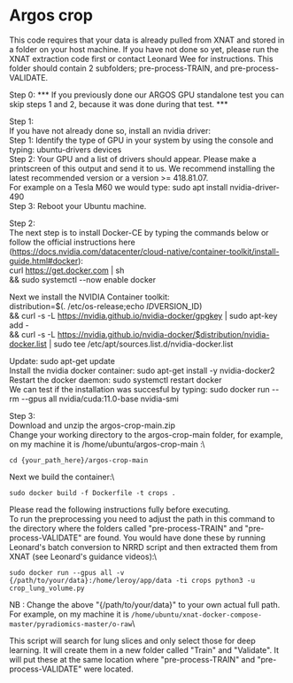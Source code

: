 # Argos crop

This code requires that your data is already pulled from XNAT and stored in a folder on your host machine. If you have not done so yet, please run the XNAT extraction code first or contact Leonard Wee for instructions. This folder should contain 2 subfolders; pre-process-TRAIN, and pre-process-VALIDATE.

Step 0:
*** If you previously done our ARGOS GPU standalone test you can skip steps 1 and 2, because it was done during that test. ***

Step 1:  
If you have not already done so, install an nvidia driver:  
	Step 1: Identify the type of GPU in your system by using the console and typing: ubuntu-drivers devices  
	Step 2: Your GPU and a list of drivers should appear. Please make a printscreen of this output and send it to us. We recommend 				installing the latest recommended version or a version >= 418.81.07.  
			For example on a Tesla M60 we would type: sudo apt install nvidia-driver-490  
	Step 3: Reboot your Ubuntu machine.

Step 2:  
The next step is to install Docker-CE by typing the commands below or follow the official instructions here (https://docs.nvidia.com/datacenter/cloud-native/container-toolkit/install-guide.html#docker):   
curl https://get.docker.com | sh \
&& sudo systemctl --now enable docker

Next we install the NVIDIA Container toolkit:  
distribution=$(. /etc/os-release;echo $ID$VERSION_ID) \
   && curl -s -L https://nvidia.github.io/nvidia-docker/gpgkey | sudo apt-key add - \
   && curl -s -L https://nvidia.github.io/nvidia-docker/$distribution/nvidia-docker.list | sudo tee /etc/apt/sources.list.d/nvidia-docker.list

Update: sudo apt-get update  
Install the nvidia docker container: sudo apt-get install -y nvidia-docker2  
Restart the docker daemon: sudo systemctl restart docker  
We can test if the installation was succesful by typing: sudo docker run --rm --gpus all nvidia/cuda:11.0-base nvidia-smi  


Step 3:  
Download and unzip the argos-crop-main.zip\
Change your working directory to the argos-crop-main folder, for example, on my machine it is /home/ubuntu/argos-crop-main :\
```
cd {your_path_here}/argos-crop-main 
```

Next we build the container:\
```
sudo docker build -f Dockerfile -t crops .  
```

Please read the following instructions fully before executing.\
To run the preprocessing you need to adjust the path in this command to the directory where the folders called "pre-process-TRAIN" and "pre-process-VALIDATE" are found. You would have done these by running Leonard's batch conversion to NRRD script and then extracted them from XNAT (see Leonard's guidance videos):\
```
sudo docker run --gpus all -v {/path/to/your/data}:/home/leroy/app/data -ti crops python3 -u crop_lung_volume.py
```
NB : Change the above "{/path/to/your/data}" to your own actual full path. For example, on my machine it is ```/home/ubuntu/xnat-docker-compose-master/pyradiomics-master/o-raw```\

This script will search for lung slices and only select those for deep learning. It will create them in a new folder called "Train" and "Validate". It will put these at the same location where "pre-process-TRAIN" and "pre-process-VALIDATE" were located.




